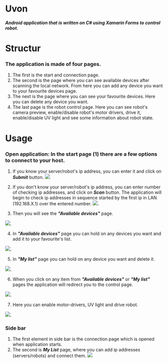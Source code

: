 # **Uvon**
**_Android application that is written on C# using Xamarin Forms to control robot._**

# Structur

### The application is made of four pages. 
1. The first is the start and connection page.
2. The second is the page where you can see available devices after scanning the local network. From here you can add any device you        want to your favourite devices page.
3. The next is the page where you can see your favourite devices. Here you can delete any device you want.
4. The last page is the robot control page. Here you can see robot's camera preview, enable/disable robot's motor drivers, drive it, enable/disable UV light and see some information about robot state.

# Usage
### Open application: In the start page (1) there are a few options to connect to your host. 
1. If you know your server/robot's ip address, you can enter it and click on **_Submit_** button.
![](https://github.com/mce-technical/Uvon/blob/master/Screenshots/submit.png)

2. If you don't know your server/robot's ip address, you can enter number of checking ip addresses, and click on **_Scan_** button. 
The application will begin to check ip addresses in sequence started by the first ip in LAN (192.168.X.1) over the entered number.
![](https://github.com/mce-technical/Uvon/blob/master/Screenshots/scan.png).

3. Then you will see the **_"Available devices"_** page.

![](https://github.com/mce-technical/Uvon/blob/master/Screenshots/available_devices.png).

4. In **_"Available devices"_** page you can hold on any devices you want and add it to your favourite's list.

![](https://github.com/mce-technical/Uvon/blob/master/Screenshots/add_device.png).

5. In **_"My list"_** page you can hold on any device you want and delete it. 

![](https://github.com/mce-technical/Uvon/blob/master/Screenshots/delete_from_list.png).

6. When you click on any item from **_"Available devices"_** or **_"My list"_** pages the application will redirect you to the control page.

![](https://github.com/mce-technical/Uvon/blob/master/Screenshots/control.png).

7. Here you can enable motor-drivers, UV light and drive robot.

![](https://github.com/mce-technical/Uvon/blob/master/Screenshots/control1.png).

### Side bar
1. The first element in side bar is the connection page which is opened when application starts.
2. The second is **_My List_** page, where you can add ip addresses (servers/robots) and connect them.
![](https://github.com/mce-technical/Uvon/blob/master/Screenshots/mylist.png)



